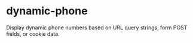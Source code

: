 # dynamic-phone
Display dynamic phone numbers based on URL query strings, form POST fields, or cookie data.

